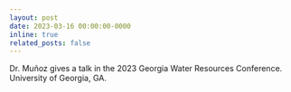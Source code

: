 ```yaml
---
layout: post
date: 2023-03-16 00:00:00-0000
inline: true
related_posts: false
---
```


Dr. Muñoz gives a talk in the 2023 Georgia Water Resources Conference. University of Georgia, GA.
